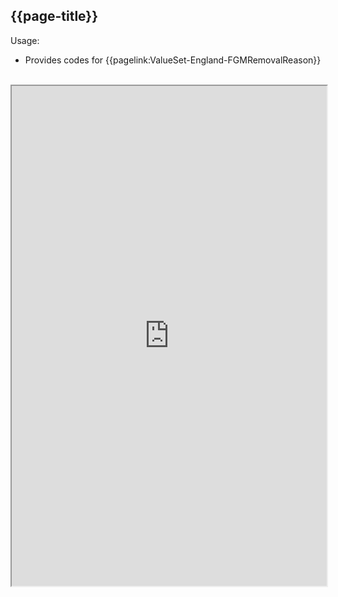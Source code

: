 ## {{page-title}}

Usage:
- Provides codes for {{pagelink:ValueSet-England-FGMRemovalReason}}

<br>


<iframe src="https://simplifier.net/guide/nhs-england-fhir-implementation-guide/home/terminology/codesystem/codesystem-england-fgmremovalreason.page.md?version=current" height="800px" width="100%"></iframe>